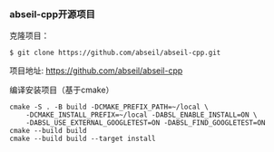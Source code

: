 ### abseil-cpp开源项目

克隆项目：
```
$ git clone https://github.com/abseil/abseil-cpp.git
```

项目地址: <https://github.com/abseil/abseil-cpp>

编译安装项目（基于cmake）

```shell
cmake -S . -B build -DCMAKE_PREFIX_PATH=~/local \
    -DCMAKE_INSTALL_PREFIX=~/local -DABSL_ENABLE_INSTALL=ON \
    -DABSL_USE_EXTERNAL_GOOGLETEST=ON -DABSL_FIND_GOOGLETEST=ON
cmake --build build
cmake --build build --target install
```
